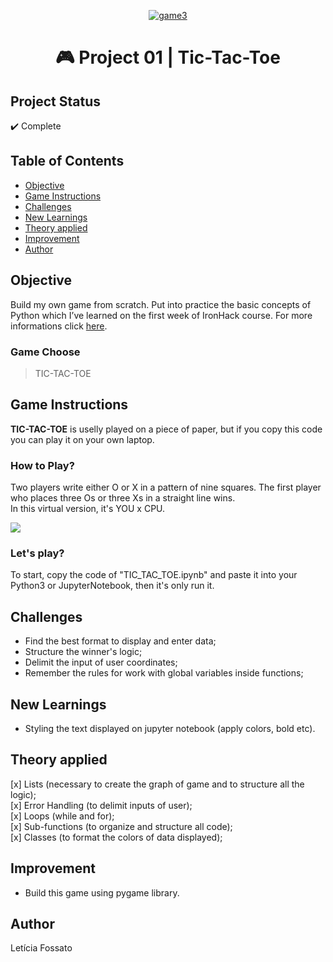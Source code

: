 <p align="center"><a href="https://imgbb.com/"><img src="https://i.ibb.co/Jny8QCy/game3.jpg" alt="game3" border="0"></a></p>
<h1 align="center">🎮 Project 01 | Tic-Tac-Toe </h1>

## Project Status
:heavy_check_mark: Complete

## Table of Contents 
- [Objective](#objective)
- [Game Instructions](#Game-Instructions)
- [Challenges](#Challenges)
- [New Learnings](#New-Learnings)
- [Theory applied](#Theory-applied)
- [Improvement](#Improvement)
- [Author](#Author)

## Objective
Build my own game from scratch. Put into practice the basic concepts of Python which I’ve learned on the first week of IronHack course.
For more informations click <a href="https://drive.google.com/file/d/1r4Yz2EtTEtVsi5UT_zQWrkVkfXpbvsAm/view?usp=sharing">here</a>.</br>

### Game Choose
> TIC-TAC-TOE

## Game Instructions
**TIC-TAC-TOE** is uselly played on a piece of paper, but if you copy this code you can play it on your own laptop.<br>
### How to Play? 
Two players write either O or X in a pattern of nine squares. The first player who places three Os or three Xs in a straight line wins. <br>
In this virtual version, it's YOU x CPU.<br>

![](https://media0.giphy.com/media/JTtbeZQ5PREQFzohgC/giphy.gif)

### Let's play?
To start, copy the code of "TIC_TAC_TOE.ipynb" and paste it into your Python3 or JupyterNotebook, then it's only run it.

## Challenges
- Find the best format to display and enter data;
- Structure the winner's logic;
- Delimit the input of user coordinates;
- Remember the rules for work with global variables inside functions;

## New Learnings
- Styling the text displayed on jupyter notebook (apply colors, bold etc).

## Theory applied
[x] Lists (necessary to create the graph of game and to structure all the logic);<br>
[x] Error Handling (to delimit inputs of user);<br>
[x] Loops (while and for);<br>
[x] Sub-functions (to organize and structure all code);<br>
[x] Classes (to format the colors of data displayed);<br>
 
## Improvement
- Build this game using pygame library.

## Author
Letícia Fossato

